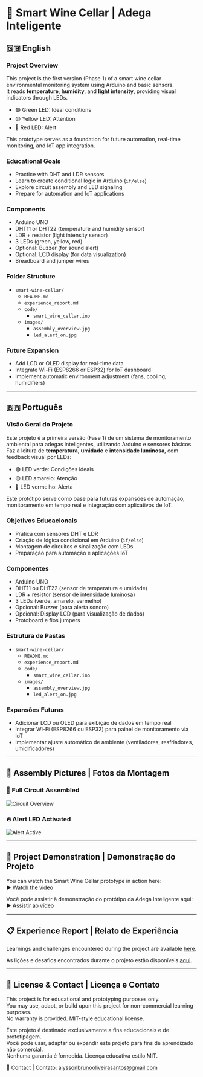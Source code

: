 # 🍷 Smart Wine Cellar | Adega Inteligente

## 🇬🇧 English

### Project Overview
This project is the first version (Phase 1) of a smart wine cellar environmental monitoring system using Arduino and basic sensors.  
It reads **temperature**, **humidity**, and **light intensity**, providing visual indicators through LEDs.

- 🟢 Green LED: Ideal conditions
- 🟡 Yellow LED: Attention
- 🔴 Red LED: Alert

This prototype serves as a foundation for future automation, real-time monitoring, and IoT app integration.

### Educational Goals
- Practice with DHT and LDR sensors
- Learn to create conditional logic in Arduino (`if/else`)
- Explore circuit assembly and LED signaling
- Prepare for automation and IoT applications

### Components
- Arduino UNO
- DHT11 or DHT22 (temperature and humidity sensor)
- LDR + resistor (light intensity sensor)
- 3 LEDs (green, yellow, red)
- Optional: Buzzer (for sound alert)
- Optional: LCD display (for data visualization)
- Breadboard and jumper wires

### Folder Structure
- `smart-wine-cellar/`
  - `README.md`
  - `experience_report.md`
  - `code/`
    - `smart_wine_cellar.ino` 
  - `images/`
    - `assembly_overview.jpg`
    - `led_alert_on.jpg`

### Future Expansion
- Add LCD or OLED display for real-time data
- Integrate Wi-Fi (ESP8266 or ESP32) for IoT dashboard
- Implement automatic environment adjustment (fans, cooling, humidifiers)

---

## 🇧🇷 Português

### Visão Geral do Projeto
Este projeto é a primeira versão (Fase 1) de um sistema de monitoramento ambiental para adegas inteligentes, utilizando Arduino e sensores básicos.  
Faz a leitura de **temperatura**, **umidade** e **intensidade luminosa**, com feedback visual por LEDs:

- 🟢 LED verde: Condições ideais
- 🟡 LED amarelo: Atenção
- 🔴 LED vermelho: Alerta

Este protótipo serve como base para futuras expansões de automação, monitoramento em tempo real e integração com aplicativos de IoT.

### Objetivos Educacionais
- Prática com sensores DHT e LDR
- Criação de lógica condicional em Arduino (`if/else`)
- Montagem de circuitos e sinalização com LEDs
- Preparação para automação e aplicações IoT

### Componentes
- Arduino UNO
- DHT11 ou DHT22 (sensor de temperatura e umidade)
- LDR + resistor (sensor de intensidade luminosa)
- 3 LEDs (verde, amarelo, vermelho)
- Opcional: Buzzer (para alerta sonoro)
- Opcional: Display LCD (para visualização de dados)
- Protoboard e fios jumpers

### Estrutura de Pastas
- `smart-wine-cellar/`
  - `README.md`
  - `experience_report.md`
  - `code/`
    - `smart_wine_cellar.ino` 
  - `images/`
    - `assembly_overview.jpg`
    - `led_alert_on.jpg`

### Expansões Futuras
- Adicionar LCD ou OLED para exibição de dados em tempo real
- Integrar Wi-Fi (ESP8266 ou ESP32) para painel de monitoramento via IoT
- Implementar ajuste automático de ambiente (ventiladores, resfriadores, umidificadores)

---

## 📸 Assembly Pictures | Fotos da Montagem

### 🧩 Full Circuit Assembled
![Circuit Overview](./images/assembly_overview.jpg)

### 🔥 Alert LED Activated
![Alert Active](./images/led_alert_on.jpg)

---

## 🎥 Project Demonstration | Demonstração do Projeto

You can watch the Smart Wine Cellar prototype in action here:  
[▶️ Watch the video](https://www.youtube.com/SEULINKAQUI)

Você pode assistir à demonstração do protótipo da Adega Inteligente aqui:  
[▶️ Assistir ao vídeo](https://www.youtube.com/SEULINKAQUI)

---

## 📋 Experience Report | Relato de Experiência

Learnings and challenges encountered during the project are available [here](./experience_report.md).

As lições e desafios encontrados durante o projeto estão disponíveis [aqui](./experience_report.md).

---

## 🔐 License & Contact | Licença e Contato

This project is for educational and prototyping purposes only.  
You may use, adapt, or build upon this project for non-commercial learning purposes.  
No warranty is provided. MIT-style educational license.

Este projeto é destinado exclusivamente a fins educacionais e de prototipagem.  
Você pode usar, adaptar ou expandir este projeto para fins de aprendizado não comercial.  
Nenhuma garantia é fornecida. Licença educativa estilo MIT.

📧 Contact | Contato: alyssonbrunooliveirasantos@gmail.com
